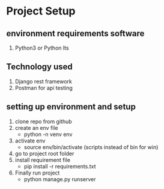 # Project Setup

## environment requirements software
1. Python3 or Python lts 

## Technology used
1. Django rest framework
2. Postman for api testing

## setting up environment and setup
1. clone repo from github
2. create an env file
    - python -n venv env
3. activate env
    - source env/bin/activate (scripts instead of bin for win)
4. go to project root folder
5. install requirement file
    - pip install -r requirements.txt
6. Finally run project 
    - python manage.py runserver